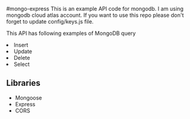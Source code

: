 #mongo-express
This is an example API code for mongodb. I am using mongodb cloud atlas account.
If you want to use this repo please don't forget to update config/keys.js file.

This API has following examples of MongoDB 	query
<li> Insert </li>
<li> Update </li>
<li> Delete </li>
<li> Select </li>

<h2> Libraries </h2>
<ul> 
  <li> Mongoose </li>
  <li> Express </li>
  <li> CORS </li>
</ul>
